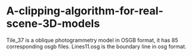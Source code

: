 # A-clipping-algorithm-for-real-scene-3D-models
Tile_37 is a oblique photogrammetry model in OSGB format, it has 85 corresponding osgb files.
Lines11.osg is the boundary line in osg format. 

